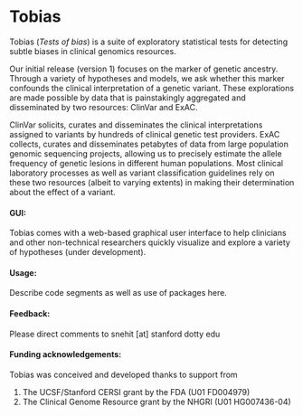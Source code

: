 # Tobias
Tobias (_Tests of bias_) is a suite of exploratory statistical tests for detecting subtle biases in clinical genomics resources. 

Our initial release (version 1) focuses on the marker of genetic ancestry. Through a variety of hypotheses and models, we ask whether this marker confounds the clinical interpretation of a genetic variant. These explorations are made possible by data that is painstakingly aggregated and disseminated by two resources: ClinVar and ExAC. 

ClinVar solicits, curates and disseminates the clinical interpretations assigned to variants by hundreds of clinical genetic test providers. ExAC collects, curates and disseminates petabytes of data from large population genomic sequencing projects, allowing us to precisely estimate the allele frequency of genetic lesions in different human populations. Most clinical laboratory processes as well as variant classification guidelines rely on these two resources (albeit to varying extents) in making their determination about the effect of a variant.

#### GUI:
Tobias comes with a web-based graphical user interface to help clinicians and other non-technical researchers quickly visualize and explore a variety of hypotheses (under development).

#### Usage:
Describe code segments as well as use of packages here. 

#### Feedback: 
Please direct comments to snehit [at] stanford dotty edu

#### Funding acknowledgements:
Tobias was conceived and developed thanks to support from  
1. The UCSF/Stanford CERSI grant by the FDA (U01 FD004979)
2. The Clinical Genome Resource grant by the NHGRI (U01 HG007436-04)
